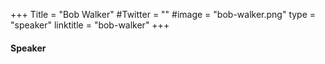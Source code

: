 +++
Title = "Bob Walker"
#Twitter = ""
#image = "bob-walker.png"
type = "speaker"
linktitle = "bob-walker"
+++

#### Speaker
